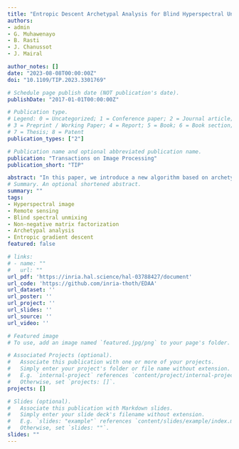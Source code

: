 ```yaml
---
title: "Entropic Descent Archetypal Analysis for Blind Hyperspectral Unmixing"
authors:
- admin
- G. Muhawenayo
- B. Rasti
- J. Chanussot
- J. Mairal

author_notes: []
date: "2023-08-08T00:00:00Z"
doi: "10.1109/TIP.2023.3301769"

# Schedule page publish date (NOT publication's date).
publishDate: "2017-01-01T00:00:00Z"

# Publication type.
# Legend: 0 = Uncategorized; 1 = Conference paper; 2 = Journal article;
# 3 = Preprint / Working Paper; 4 = Report; 5 = Book; 6 = Book section;
# 7 = Thesis; 8 = Patent
publication_types: ["2"]

# Publication name and optional abbreviated publication name.
publication: "Transactions on Image Processing"
publication_short: "TIP"

abstract: "In this paper, we introduce a new algorithm based on archetypal analysis for blind hyperspectral unmixing, assuming linear mixing of endmembers. Archetypal analysis is a natural formulation for this task. This method does not require the presence of pure pixels (i.e., pixels containing a single material) but instead represents endmembers as convex combinations of a few pixels present in the original hyperspectral image. Our approach leverages an entropic gradient descent strategy, which (i) provides better solutions for hyperspectral unmixing than traditional archetypal analysis algorithms, and (ii) leads to efficient GPU implementations. Since running a single instance of our algorithm is fast, we also propose an ensembling mechanism along with an appropriate model selection procedure that make our method robust to hyper-parameter choices while keeping the computational complexity reasonable. By using six standard real datasets, we show that our approach outperforms state-of-the-art matrix factorization and recent deep learning methods. We also provide an open-source PyTorch implementation: https://github.com/inria-thoth/EDAA ."
# Summary. An optional shortened abstract.
summary: ""
tags:
- Hyperspectral image
- Remote sensing
- Blind spectral unmixing
- Non-negative matrix factorization
- Archetypal analysis
- Entropic gradient descent
featured: false

# links:
# - name: ""
#   url: ""
url_pdf: 'https://inria.hal.science/hal-03788427/document'
url_code: 'https://github.com/inria-thoth/EDAA'
url_dataset: ''
url_poster: ''
url_project: ''
url_slides: ''
url_source: ''
url_video: ''

# Featured image
# To use, add an image named `featured.jpg/png` to your page's folder. 

# Associated Projects (optional).
#   Associate this publication with one or more of your projects.
#   Simply enter your project's folder or file name without extension.
#   E.g. `internal-project` references `content/project/internal-project/index.md`.
#   Otherwise, set `projects: []`.
projects: []

# Slides (optional).
#   Associate this publication with Markdown slides.
#   Simply enter your slide deck's filename without extension.
#   E.g. `slides: "example"` references `content/slides/example/index.md`.
#   Otherwise, set `slides: ""`.
slides: ""
---
```

